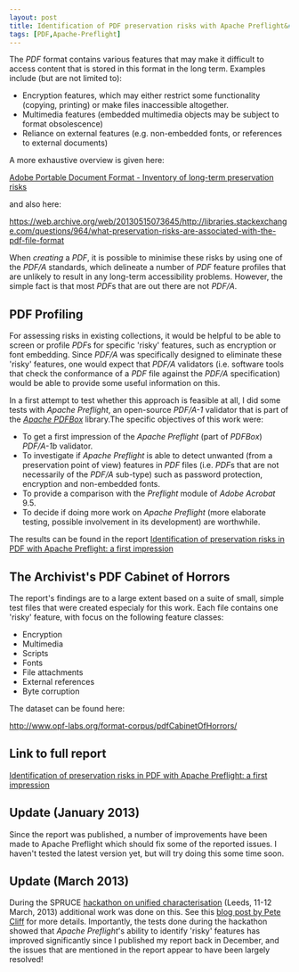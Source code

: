 ```yaml
---
layout: post
title: Identification of PDF preservation risks with Apache Preflight&#58; a first impression
tags: [PDF,Apache-Preflight]
---
```


The *PDF* format contains various features that may make it difficult to
access content that is stored in this format in the long term. Examples
include (but are not limited to):

-   Encryption features, which may either restrict some functionality
    (copying, printing) or make files inaccessible altogether.
-   Multimedia features (embedded multimedia objects may be subject to
    format obsolescence)
-   Reliance on external features (e.g. non-embedded fonts, or
    references to external documents)

<!-- more -->

A more exhaustive overview is given here:

[Adobe Portable Document Format - Inventory of long-term preservation risks](https://zenodo.org/record/801661)

and also here:

<https://web.archive.org/web/20130515073645/http://libraries.stackexchange.com/questions/964/what-preservation-risks-are-associated-with-the-pdf-file-format>

When *creating* a *PDF*, it is possible to minimise these risks by using
one of the *PDF/A* standards, which delineate a number of *PDF* feature
profiles that are unlikely to result in any long-term accessibility
problems. However, the simple fact is that most *PDF*s that are out
there are not *PDF/A*.

## PDF Profiling

For assessing risks in existing collections, it would be helpful to be
able to screen or profile *PDF*s for specific 'risky' features, such as
encryption or font embedding. Since *PDF/A* was specifically designed to
eliminate these 'risky' features, one would expect that *PDF/A*
validators (i.e. software tools that check the conformance of a *PDF*
file against the *PDF/A* specification) would be able to provide some
useful information on this.

In a first attempt to test whether this approach is feasible at all, I
did some tests with *Apache Preflight*, an open-source *PDF/A-1*
validator that is part of the [*Apache
PDFBox*](http://pdfbox.apache.org/) library.The specific
objectives of this work were:

-   To get a first impression of the *Apache Preflight* (part of
    *PDFBox*) *PDF/A-1b* validator.
-   To investigate if *Apache Preflight* is able to detect unwanted
    (from a preservation point of view) features in *PDF* files (i.e.
    *PDF*s that are not necessarily of the *PDF/A* sub-type) such as
    password protection, encryption and non-embedded fonts.
-   To provide a comparison with the *Preflight* module of *Adobe
    Acrobat* 9.5.
-   To decide if doing more work on *Apache Preflight* (more elaborate
    testing, possible involvement in its development) are worthwhile.

The results can be found in the report [Identification of preservation
risks in PDF with Apache Preflight: a first
impression](https://zenodo.org/record/2556637)

## The Archivist's PDF Cabinet of Horrors

The report's findings are to a large extent based on a suite of small,
simple test files that were created especialy for this work. Each file
contains one 'risky' feature, with focus on the following feature
classes:

-   Encryption
-   Multimedia
-   Scripts
-   Fonts
-   File attachments
-   External references
-   Byte corruption

The dataset can be found here:

<http://www.opf-labs.org/format-corpus/pdfCabinetOfHorrors/>

## Link to full report

[Identification of preservation risks in PDF with Apache Preflight: a
first impression](https://zenodo.org/record/2556637)

## Update (January 2013)

Since the report was published, a number of improvements have been made
to Apache Preflight which should fix some of the reported issues. I
haven't tested the latest version yet, but will try doing this some time
soon.

## Update (March 2013)

During the SPRUCE [hackathon on unified
characterisation](http://wiki.opf-labs.org/display/SPR/SPRUCE+Hackathon+Leeds%2C+Unified+Characterisation)
(Leeds, 11-12 March, 2013) additional work was done on this. See this
[blog post by Pete
Cliff](https://openpreservation.org/blogs/2013-03-15-pdf-eh-another-hackathon-tale)
for more details. Importantly, the tests done during the hackathon
showed that *Apache Preflight*'s ability to identify 'risky' features
has improved significantly since I published my report back in December,
and the issues that are mentioned in the report appear to have been
largely resolved!

